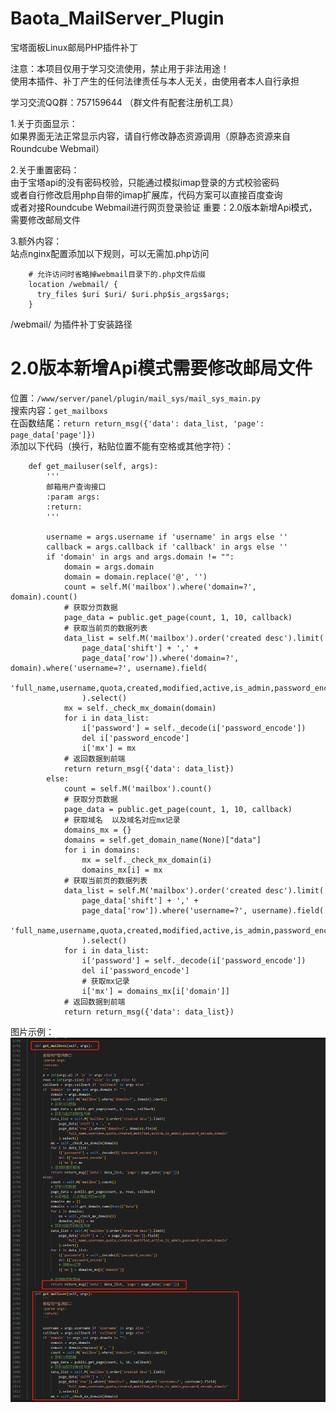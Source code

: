 # Baota_MailServer_Plugin
宝塔面板Linux邮局PHP插件补丁  

注意：本项目仅用于学习交流使用，禁止用于非法用途！  
使用本插件、补丁产生的任何法律责任与本人无关，由使用者本人自行承担  
  
学习交流QQ群：757159644 （群文件有配套注册机工具）  
  
1.关于页面显示：  
如果界面无法正常显示内容，请自行修改静态资源调用（原静态资源来自Roundcube Webmail）  

2.关于重置密码：  
由于宝塔api的没有密码校验，只能通过模拟imap登录的方式校验密码  
或者自行修改启用php自带的imap扩展库，代码方案可以直接百度查询  
或者对接Roundcube Webmail进行网页登录验证
重要：2.0版本新增Api模式，需要修改邮局文件
  
3.额外内容：  
站点nginx配置添加以下规则，可以无需加.php访问  
```
    # 允许访问时省略掉webmail目录下的.php文件后缀  
    location /webmail/ {
      try_files $uri $uri/ $uri.php$is_args$args;
    }
```
/webmail/ 为插件补丁安装路径  
  
# 2.0版本新增Api模式需要修改邮局文件  
位置：`/www/server/panel/plugin/mail_sys/mail_sys_main.py`  
搜索内容：`get_mailboxs`  
在函数结尾：`return return_msg({'data': data_list, 'page': page_data['page']})`  
添加以下代码（换行，粘贴位置不能有空格或其他字符）：  
```
    def get_mailuser(self, args):
        '''
        邮箱用户查询接口
        :param args:
        :return:
        '''
        
        username = args.username if 'username' in args else ''
        callback = args.callback if 'callback' in args else ''
        if 'domain' in args and args.domain != "":
            domain = args.domain
            domain = domain.replace('@', '')
            count = self.M('mailbox').where('domain=?', domain).count()
            # 获取分页数据
            page_data = public.get_page(count, 1, 10, callback)
            # 获取当前页的数据列表
            data_list = self.M('mailbox').order('created desc').limit(
                page_data['shift'] + ',' +
                page_data['row']).where('domain=?', domain).where('username=?', username).field(
                    'full_name,username,quota,created,modified,active,is_admin,password_encode,domain'
                ).select()
            mx = self._check_mx_domain(domain)
            for i in data_list:
                i['password'] = self._decode(i['password_encode'])
                del i['password_encode']
                i['mx'] = mx
            # 返回数据到前端
            return return_msg({'data': data_list})
        else:
            count = self.M('mailbox').count()
            # 获取分页数据
            page_data = public.get_page(count, 1, 10, callback)
            # 获取域名  以及域名对应mx记录
            domains_mx = {}
            domains = self.get_domain_name(None)["data"]
            for i in domains:
                mx = self._check_mx_domain(i)
                domains_mx[i] = mx
            # 获取当前页的数据列表
            data_list = self.M('mailbox').order('created desc').limit(
                page_data['shift'] + ',' + 
                page_data['row']).where('username=?', username).field(
                    'full_name,username,quota,created,modified,active,is_admin,password_encode,domain'
                ).select()
            for i in data_list:
                i['password'] = self._decode(i['password_encode'])
                del i['password_encode']
                # 获取mx记录
                i['mx'] = domains_mx[i['domain']]
            # 返回数据到前端
            return return_msg({'data': data_list})
```
图片示例：  
![Image text](image/1736572489056.jpg)